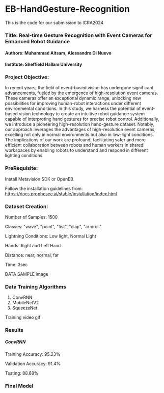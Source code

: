 # EB-HandGesture-Recognition
This is the code for our submission to ICRA2024.

### Title: Real-time Gesture Recognition with Event Cameras for Enhanced Robot Guidance

#### Authors: Muhammad Aitsam, Alessandro Di Nuovo

#### Institute: Sheffield Hallam University

### Project Objective:

In recent years, the field of event-based vision has undergone significant advancements, fueled by the emergence of high-resolution event cameras. These cameras offer an exceptional dynamic range, unlocking new possibilities for improving human-robot interactions under different environmental conditions. In this study, we harness the potential of event-based vision technology to create an intuitive robot guidance system capable of interpreting hand gestures for precise robot control. Additionally, we introduce a pioneering high-resolution hand-gesture dataset. Notably, our approach leverages the advantages of high-resolution event cameras, excelling not only in normal environments but also in low-light conditions. The implications of our work are profound, facilitating safer and more efficient collaboration between robots and human workers in shared workspaces by enabling robots to understand and respond in different lighting conditions.


### PreRequisite:

Install Metavision SDK or OpenEB.

Follow the installation guidelines from: https://docs.prophesee.ai/stable/installation/index.html

### Dataset Creation:

Number of Samples: 1500 

Classes: "wave",
        "point",
        "fist",
        "clap",
        "armroll"

Lightning Conditions: Low light, Normal Light

Hands: Right and Left Hand

Distance: near, normal, far

Time: 3sec

DATA SAMPLE image

### Data Training Algorithms

1. ConvRNN
2. MobileNetV2
3. SqueezeNet

Training video gif

### Results

##### ConvRNN

Training Accuracy: 95.23%

Validation Accuracy: 91.4%

Testing: 88.68%

### Final Model




